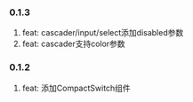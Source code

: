 ### 0.1.3

1. feat: cascader/input/select添加disabled参数
1. feat: cascader支持color参数

### 0.1.2

1. feat: 添加CompactSwitch组件
